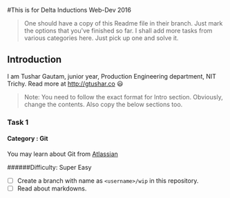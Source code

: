 #This is for Delta Inductions Web-Dev 2016
 > One should have a copy of this Readme file in their branch.
   Just mark the options that you've finished so far. I shall add more tasks
   from various categories here. Just pick up one and solve it.

## Introduction
I am Tushar Gautam, junior year, Production Engineering department, NIT Trichy.
Read more at http://gtushar.co :smiley:

 > Note: You need to follow the exact format for Intro section. Obviously, change the contents.
   Also copy the below sections too.

### Task 1

#### Category : Git
You may learn about Git from [Atlassian](https://www.atlassian.com/git/tutorials/)

######Difficulty: Super Easy
- [ ] Create a branch with name as `<username>/wip` in this repository.
- [ ] Read about markdowns.
